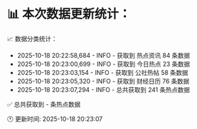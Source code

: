 📊 本次数据更新统计：
==========================

📈 数据分类统计：
- 2025-10-18 20:22:58,684 - INFO - 获取到 热点资讯 84 条数据
- 2025-10-18 20:23:00,699 - INFO - 获取到 今日热点 23 条数据
- 2025-10-18 20:23:03,154 - INFO - 获取到 公社热帖 58 条数据
- 2025-10-18 20:23:05,320 - INFO - 获取到 财经日历 76 条数据
- 2025-10-18 20:23:07,294 - INFO - 总共获取到 241 条热点数据

✅ 总共获取到 - 条热点数据

🕐 更新时间: 2025-10-18 20:23:07

